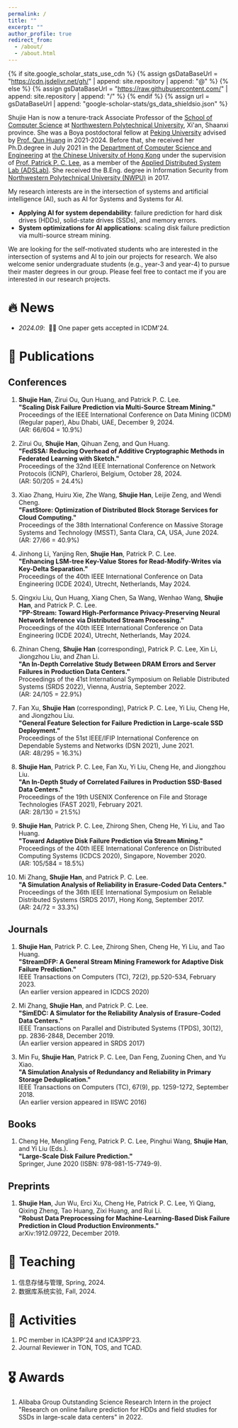 ```yaml
---
permalink: /
title: ""
excerpt: ""
author_profile: true
redirect_from: 
  - /about/
  - /about.html
---
```


{% if site.google_scholar_stats_use_cdn %}
{% assign gsDataBaseUrl = "https://cdn.jsdelivr.net/gh/" | append: site.repository | append: "@" %}
{% else %}
{% assign gsDataBaseUrl = "https://raw.githubusercontent.com/" | append: site.repository | append: "/" %}
{% endif %}
{% assign url = gsDataBaseUrl | append: "google-scholar-stats/gs_data_shieldsio.json" %}

<span class='anchor' id='about-me'></span>

Shujie Han is now a tenure-track Associate Professor of the [School of Computer Science](https://jsj.nwpu.edu.cn/enweb/HOME.htm) at [Northwestern Polytechnical University](https://www.nwpu.edu.cn/), Xi'an, Shaanxi province. She was a Boya postdoctoral fellow at [Peking University](https://www.pku.edu.cn/) advised by [Prof. Qun Huang](https://huangqundl.github.io/) in 2021-2024. Before that, she received her Ph.D.degree in July 2021 in the [Department of Computer Science and Engineering](https://www.cse.cuhk.edu.hk) at [the Chinese University of Hong Kong](https://www.cuhk.edu.hk/english/index.html) under the supervision of [Prof. Patrick P. C. Lee](http://www.cse.cuhk.edu.hk/~pclee), as a member of the [Applied Distributed System Lab (ADSLab)](http://adslab.cse.cuhk.edu.hk/). She received the B.Eng. degree in Information Security from [Northwestern Polytechnical University (NWPU)](https://www.nwpu.edu.cn/) in 2017. 

My research interests are in the intersection of systems and artificial intelligence (AI), such as AI for Systems and Systems for AI.
- **Applying AI for system dependability**: failure prediction for hard disk drives (HDDs), solid-state drives (SSDs), and memory errors.
- **System optimizations for AI applications**: scaling disk failure prediction via multi-source stream mining.

We are looking for the self-motivated students who are interested in the intersection of systems and AI to join our projects for research.
We also welcome senior undergraduate students (e.g., year-3 and year-4) to pursue their master degrees in our group.
Please feel free to contact me if you are interested in our research projects.

# 🔥 News
- *2024.09*: &nbsp;🎉🎉 One paper gets accepted in ICDM'24.

# 📝 Publications 
<!--div class='paper-box'><div class='paper-box-image'><div><div class="badge">CVPR 2016</div><img src='images/500x300.png' alt="sym" width="100%"></div></div>
<div class='paper-box-text' markdown="1">

[Deep Residual Learning for Image Recognition](https://openaccess.thecvf.com/content_cvpr_2016/papers/He_Deep_Residual_Learning_CVPR_2016_paper.pdf)

**Kaiming He**, Xiangyu Zhang, Shaoqing Ren, Jian Sun

[**Project**](https://scholar.google.com/citations?view_op=view_citation&hl=zh-CN&user=DhtAFkwAAAAJ&citation_for_view=DhtAFkwAAAAJ:ALROH1vI_8AC) <strong><span class='show_paper_citations' data='DhtAFkwAAAAJ:ALROH1vI_8AC'></span></strong>
- Lorem ipsum dolor sit amet, consectetur adipiscing elit. Vivamus ornare aliquet ipsum, ac tempus justo dapibus sit amet. 
</div>
</div-->

Conferences
------
1. **Shujie Han**, Zirui Ou, Qun Huang, and Patrick P. C. Lee.  
**"Scaling Disk Failure Prediction via Multi-Source Stream Mining."**  
Proceedings of the IEEE International Conference on Data Mining (ICDM) (Regular paper), Abu Dhabi, UAE, December 9, 2024.  
(AR: 66/604 = 10.9%)  

1. Zirui Ou, **Shujie Han**, Qihuan Zeng, and Qun Huang.  
**"FedSSA: Reducing Overhead of Additive Cryptographic Methods in Federated Learning with Sketch."**  
Proceedings of the 32nd IEEE International Conference on Network Protocols (ICNP), Charleroi, Belgium, October 28, 2024.  
(AR: 50/205 = 24.4%)  

1. Xiao Zhang, Huiru Xie, Zhe Wang, **Shujie Han**, Leijie Zeng, and Wendi Cheng.  
**"FastStore: Optimization of Distributed Block Storage Services for Cloud Computing."**  
Proceedings of the 38th International Conference on Massive Storage Systems and Technology (MSST), Santa Clara, CA, USA, June 2024.  
(AR: 27/66 = 40.9%)  

1. Jinhong Li, Yanjing Ren, **Shujie Han**, Patrick P. C. Lee.  
**"Enhancing LSM-tree Key-Value Stores for Read-Modify-Writes via Key-Delta Separation."**  
Proceedings of the 40th IEEE International Conference on Data Engineering (ICDE 2024), Utrecht, Netherlands, May 2024.  

1. Qingxiu Liu, Qun Huang, Xiang Chen, Sa Wang, Wenhao Wang, **Shujie Han**, and Patrick P. C. Lee.  
**"PP-Stream: Toward High-Performance Privacy-Preserving Neural Network Inference via Distributed Stream Processing."**  
Proceedings of the 40th IEEE International Conference on Data Engineering (ICDE 2024), Utrecht, Netherlands, May 2024.  

1. Zhinan Cheng, **Shujie Han** (corresponding), Patrick P. C. Lee, Xin Li, Jiongzhou Liu, and Zhan Li.  
**"An In-Depth Correlative Study Between DRAM Errors and Server Failures in Production Data Centers."**  
Proceedings of the 41st International Symposium on Reliable Distributed Systems (SRDS 2022), Vienna, Austria, September 2022.  
(AR: 24/105 = 22.9%)  

1. Fan Xu, **Shujie Han** (corresponding), Patrick P. C. Lee, Yi Liu, Cheng He, and Jiongzhou Liu.  
**"General Feature Selection for Failure Prediction in Large-scale SSD Deployment."**  
Proceedings of the 51st IEEE/IFIP International Conference on Dependable Systems and Networks (DSN 2021), June 2021.  
(AR: 48/295 = 16.3%)  

1. **Shujie Han**, Patrick P. C. Lee, Fan Xu, Yi Liu, Cheng He, and Jiongzhou Liu.  
**"An In-Depth Study of Correlated Failures in Production SSD-Based Data Centers."**  
Proceedings of the 19th USENIX Conference on File and Storage Technologies (FAST 2021), February 2021.  
(AR: 28/130 = 21.5%)  

1. **Shujie Han**, Patrick P. C. Lee, Zhirong Shen, Cheng He, Yi Liu, and Tao Huang.  
**"Toward Adaptive Disk Failure Prediction via Stream Mining."**  
Proceedings of the 40th IEEE International Conference on Distributed Computing Systems (ICDCS 2020), Singapore, November 2020.  
(AR: 105/584 = 18.5%)  

1. Mi Zhang, **Shujie Han**, and Patrick P. C. Lee.  
**"A Simulation Analysis of Reliability in Erasure-Coded Data Centers."**  
Proceedings of the 36th IEEE International Symposium on Reliable Distributed Systems (SRDS 2017), Hong Kong, September 2017.  
(AR: 24/72 = 33.3%)

Journals
------

1. **Shujie Han**, Patrick P. C. Lee, Zhirong Shen, Cheng He, Yi Liu, and Tao Huang.  
**"StreamDFP: A General Stream Mining Framework for Adaptive Disk Failure Prediction."**  
IEEE Transactions on Computers (TC), 72(2), pp.520-534, February 2023.  
(An earlier version appeared in ICDCS 2020)  

1. Mi Zhang, **Shujie Han**, and Patrick P. C. Lee.  
**"SimEDC: A Simulator for the Reliability Analysis of Erasure-Coded Data Centers."**  
IEEE Transactions on Parallel and Distributed Systems (TPDS), 30(12), pp. 2836-2848, December 2019.  
(An earlier version appeared in SRDS 2017)  

1. Min Fu, **Shujie Han**, Patrick P. C. Lee, Dan Feng, Zuoning Chen, and Yu Xiao.  
**"A Simulation Analysis of Redundancy and Reliability in Primary Storage Deduplication."**  
IEEE Transactions on Computers (TC), 67(9), pp. 1259-1272, September 2018.  
(An earlier version appeared in IISWC 2016)  

Books
------

1. Cheng He, Mengling Feng, Patrick P. C. Lee, Pinghui Wang, **Shujie Han**, and Yi Liu (Eds.).  
**"Large-Scale Disk Failure Prediction."**  
Springer, June 2020 (ISBN: 978-981-15-7749-9).  

Preprints
------

1. **Shujie Han**, Jun Wu, Erci Xu, Cheng He, Patrick P. C. Lee, Yi Qiang, Qixing Zheng, Tao Huang, Zixi Huang, and Rui Li.  
**"Robust Data Preprocessing for Machine-Learning-Based Disk Failure Prediction in Cloud Production Environments."**  
arXiv:1912.09722, December 2019.  

# 📖 Teaching

1. 信息存储与管理, Spring, 2024.  
1. 数据库系统实验, Fall, 2024.  

# 💬 Activities

1. PC member in ICA3PP'24 and ICA3PP'23.  
1. Journal Reviewer in TON, TOS, and TCAD.  

# 🎖 Awards

1. Alibaba Group Outstanding Science Research Intern in the project "Research on online failure prediction for HDDs and field studies for SSDs in large-scale data centers" in 2022.  

